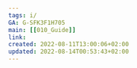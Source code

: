 ```yaml
---
tags: i/ 
GA: G-SFK3F1H705
main: [[010_Guide]]
link: 
created: 2022-08-11T13:00:06+02:00
updated: 2022-08-14T00:53:43+02:00
---
```




